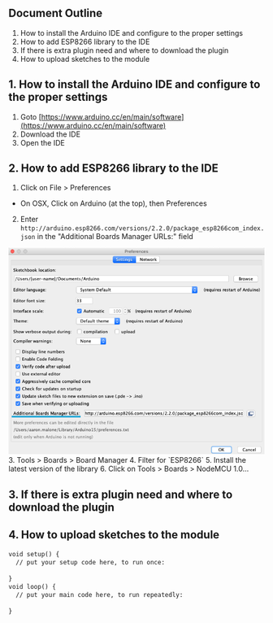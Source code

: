 ## Document Outline
1. How to install the Arduino IDE and configure to the proper settings
2. How to add ESP8266 library to the IDE
3. If there is extra plugin need and where to download the plugin
4. How to upload sketches to the module

## 1. How to install the Arduino IDE and configure to the proper settings
1. Goto [https://www.arduino.cc/en/main/software](https://www.arduino.cc/en/main/software) 
2. Download the IDE
3. Open the IDE

## 2. How to add ESP8266 library to the IDE
1. Click on File > Preferences
* On OSX, Click on Arduino (at the top), then Preferences
2. Enter `http://arduino.esp8266.com/versions/2.2.0/package_esp8266com_index.json` in the "Additional Boards Manager URLs:" field
<img src="https://github.com/Snappsu/Coding-Bootcamp/blob/master/pics/PereferencesWindow.png?raw=true">
3. Tools > Boards > Board Manager
4. Filter for `ESP8266`
5. Install the latest version of the library
6. Click on Tools > Boards > NodeMCU 1.0...

## 3. If there is extra plugin need and where to download the plugin

## 4. How to upload sketches to the module
```
void setup() {
  // put your setup code here, to run once:

}
void loop() {
  // put your main code here, to run repeatedly:

}
```
